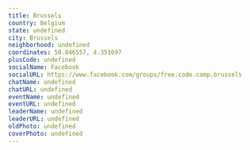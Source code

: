 ```yaml
---
title: Brussels
country: Belgium
state: undefined
city: Brussels
neighborhood: undefined
coordinates: 50.846557, 4.351697
plusCode: undefined
socialName: Facebook
socialURL: https://www.facebook.com/groups/free.code.camp.brussels
chatName: undefined
chatURL: undefined
eventName: undefined
eventURL: undefined
leaderName: undefined
leaderURL: undefined
oldPhoto: undefined
coverPhoto: undefined
---
```


